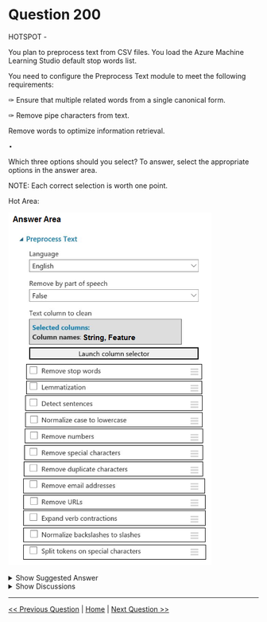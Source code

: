# Question 200

HOTSPOT -

You plan to preprocess text from CSV files. You load the Azure Machine Learning Studio default stop words list.

You need to configure the Preprocess Text module to meet the following requirements:

✑ Ensure that multiple related words from a single canonical form.

✑ Remove pipe characters from text.

Remove words to optimize information retrieval.

![Question Image](images/q200_q_0017600004.png)

Which three options should you select? To answer, select the appropriate options in the answer area.

NOTE: Each correct selection is worth one point.

Hot Area:

![Question Image](images/q200_q_0017800001.png)

<details>
  <summary>Show Suggested Answer</summary>

  <img src="images/q200_ans_0_0018000001.png" alt="Answer Image"><br>
<p>Box 1: Remove stop words -</p>
<p>Remove words to optimize information retrieval.</p>
<p>Remove stop words: Select this option if you want to apply a predefined stopword list to the text column. Stop word removal is performed before any other processes.</p>
<p>Box 2: Lemmatization -</p>
<p>Ensure that multiple related words from a single canonical form.</p>
<p>Lemmatization converts multiple related words to a single canonical form</p>
<p>Box 3: Remove special characters</p>
<p>Remove special characters: Use this option to replace any non-alphanumeric special characters with the pipe | character.</p>
<p>Reference:</p>
<p>https://docs.microsoft.com/en-us/azure/machine-learning/studio-module-reference/preprocess-text</p>

</details>

<details>
  <summary>Show Discussions</summary>

<blockquote><p><strong>hyz123</strong> <code>(Fri 24 Dec 2021 16:42)</code> - <em>Upvotes: 14</em></p><p>&quot;Remove special characters&quot; should not be correct, because the requirement include remove pipe from the data,  but this one will add pipe to the data.
it should be &quot;Split tokens on special characters&quot;, this one should remove the pipe.</p></blockquote>
<blockquote><p><strong>trickerk</strong> <code>(Mon 23 Jan 2023 10:22)</code> - <em>Upvotes: 5</em></p><p>Split tokens on special characters just break words and won&#x27;t remove the pipe(|). 
According the page https://docs.microsoft.com/en-us/azure/machine-learning/algorithm-module-reference/preprocess-text:
Remove special characters: Use this option to remove any non-alphanumeric special characters.
So given answer is correct.</p></blockquote>
<blockquote><p><strong>epgd</strong> <code>(Tue 28 Dec 2021 22:05)</code> - <em>Upvotes: 11</em></p><p>Remove special characters: Use this option to replace any non-alphanumeric special characters with the pipe | character.</p></blockquote>
<blockquote><p><strong>trickerk</strong> <code>(Sat 14 Jan 2023 23:53)</code> - <em>Upvotes: 8</em></p><p>I think this description changed:
Remove special characters: Use this option to remove any non-alphanumeric special characters.
https://docs.microsoft.com/en-us/azure/machine-learning/algorithm-module-reference/preprocess-text</p></blockquote>
<blockquote><p><strong>ljljljlj</strong> <code>(Wed 11 Jan 2023 15:02)</code> - <em>Upvotes: 7</em></p><p>On exam 2021/7/10</p></blockquote>
<blockquote><p><strong>victorafb</strong> <code>(Mon 22 Apr 2024 15:11)</code> - <em>Upvotes: 6</em></p><p>Answer is corret, check on 
https://learn.microsoft.com/en-us/azure/machine-learning/component-reference/preprocess-text</p></blockquote>
<blockquote><p><strong>David_Tadeu</strong> <code>(Sat 30 Sep 2023 09:03)</code> - <em>Upvotes: 7</em></p><p>I see these definitions

5Jun2019 - *Remove special characters*: Use this option to replace any non-alphanumeric special characters with the pipe | character. (https://docs.microsoft.com/en-us/previous-versions/azure/machine-learning/studio-module-reference/preprocess-text)

11Apr2021 - *Remove special characters*: Use this option to remove any non-alphanumeric special characters. (https://docs.microsoft.com/en-us/azure/machine-learning/component-reference/preprocess-text)

So for the second I&#x27;m going with *Remove Special Characters*, i.e. I think the answer is right as of March 2022.</p></blockquote>
<blockquote><p><strong>michaelmorar</strong> <code>(Sun 30 Jun 2024 12:21)</code> - <em>Upvotes: 1</em></p><p>Thank you for this explanation!</p></blockquote>
<blockquote><p><strong>Mrinals</strong> <code>(Mon 22 May 2023 23:17)</code> - <em>Upvotes: 1</em></p><p>Remove special characters: Use this option to replace any non-alphanumeric special characters with the pipe | character.
in link &quot;https://docs.microsoft.com/en-us/azure/machine-learning/studio-module-reference/preprocess-text&quot;</p></blockquote>
<blockquote><p><strong>trickerk</strong> <code>(Sat 07 Jan 2023 09:05)</code> - <em>Upvotes: 2</em></p><p>Split tokens on special characters just break words and won&#x27;t remove the pipe(|). 
According the page https://docs.microsoft.com/en-us/azure/machine-learning/algorithm-module-reference/preprocess-text:
Remove special characters: Use this option to remove any non-alphanumeric special characters.
So given answer is correct.</p></blockquote>
<blockquote><p><strong>azurecert2021</strong> <code>(Sun 25 Dec 2022 19:06)</code> - <em>Upvotes: 1</em></p><p>looks like question is for designers or misprint the requirement as Remove special characters can not be the choice for studio as already explained by others.</p></blockquote>
<blockquote><p><strong>YG59</strong> <code>(Fri 02 Dec 2022 01:20)</code> - <em>Upvotes: 5</em></p><p>It seems like that &#x27;Remove Special Characters&#x27; has different definition in designer and studio. 
1) Designer: Use this option to remove any non-alphanumeric special characters.
https://docs.microsoft.com/en-us/azure/machine-learning/algorithm-module-reference/preprocess-text
2) Studio: Use this option to replace any non-alphanumeric special characters with the pipe | character.
https://docs.microsoft.com/en-us/azure/machine-learning/studio-module-reference/preprocess-text</p></blockquote>
<blockquote><p><strong>lucazav</strong> <code>(Thu 14 Apr 2022 10:48)</code> - <em>Upvotes: 7</em></p><p>The suggested answer works if you are using Azure ML Studio Classic (infact the picture is related to the Preprocess Text module of the Classic one).
It doesn&#x27;t work on the new Azure ML Designer. In order to remove the pipe there, you have to:
  - enter the string &quot;(\|)&quot; into the &quot;Custom regular expression&quot; textbox
  - leave the &quot;Custom replacement string&quot; textbox empty</p></blockquote>
<blockquote><p><strong>Kamalraj</strong> <code>(Sat 05 Feb 2022 07:50)</code> - <em>Upvotes: 5</em></p><p>Remove special characters is correct,
https://docs.microsoft.com/en-us/azure/machine-learning/studio-module-reference/preprocess-text</p></blockquote>
<blockquote><p><strong>allanm</strong> <code>(Tue 15 Nov 2022 21:14)</code> - <em>Upvotes: 2</em></p><p>Incorrect, the requirement states to &quot;remove pipe characters from text&quot;. Remove special characters will introduce the pipe (|) charcater in your &quot;bag of words&quot; which is not what is asked.</p></blockquote>

</details>

---

[<< Previous Question](question_199.md) | [Home](/index.md) | [Next Question >>](question_201.md)
